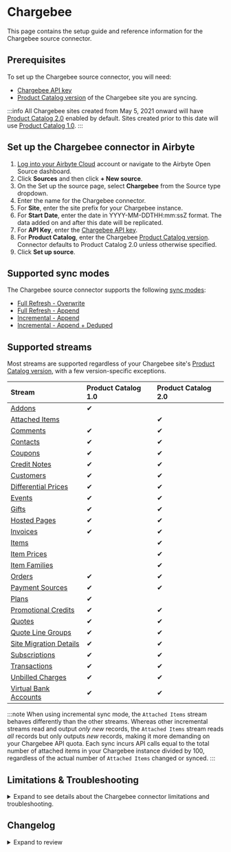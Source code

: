 # Chargebee

<HideInUI>

This page contains the setup guide and reference information for the Chargebee source connector.

</HideInUI>

## Prerequisites

To set up the Chargebee source connector, you will need:

- [Chargebee API key](https://apidocs.chargebee.com/docs/api/auth)
- [Product Catalog version](https://www.chargebee.com/docs/1.0/upgrade-product-catalog.html) of the Chargebee site you are syncing.

:::info
All Chargebee sites created from May 5, 2021 onward will have [Product Catalog 2.0](https://www.chargebee.com/docs/2.0/product-catalog.html) enabled by default. Sites created prior to this date will use [Product Catalog 1.0](https://www.chargebee.com/docs/1.0/product-catalog.html).
:::

## Set up the Chargebee connector in Airbyte

1. [Log into your Airbyte Cloud](https://cloud.airbyte.com/workspaces) account or navigate to the Airbyte Open Source dashboard.
2. Click **Sources** and then click **+ New source**.
3. On the Set up the source page, select **Chargebee** from the Source type dropdown.
4. Enter the name for the Chargebee connector.
5. For **Site**, enter the site prefix for your Chargebee instance.
6. For **Start Date**, enter the date in YYYY-MM-DDTHH:mm:ssZ format. The data added on and after this date will be replicated.
7. For **API Key**, enter the [Chargebee API key](https://apidocs.chargebee.com/docs/api?prod_cat_ver=2#api_authentication).
8. For **Product Catalog**, enter the Chargebee [Product Catalog version](https://apidocs.chargebee.com/docs/api?prod_cat_ver=2). Connector defaults to Product Catalog 2.0 unless otherwise specified.
9. Click **Set up source**.

<HideInUI>

## Supported sync modes

The Chargebee source connector supports the following [sync modes](https://docs.airbyte.com/cloud/core-concepts#connection-sync-modes):

- [Full Refresh - Overwrite](https://docs.airbyte.com/understanding-airbyte/connections/full-refresh-overwrite/)
- [Full Refresh - Append](https://docs.airbyte.com/understanding-airbyte/connections/full-refresh-append)
- [Incremental - Append](https://docs.airbyte.com/understanding-airbyte/connections/incremental-append)
- [Incremental - Append + Deduped](https://docs.airbyte.com/understanding-airbyte/connections/incremental-append-deduped)

## Supported streams

Most streams are supported regardless of your Chargebee site's [Product Catalog version](https://www.chargebee.com/docs/1.0/upgrade-product-catalog.html), with a few version-specific exceptions.

| Stream                                                                                                 | Product Catalog 1.0 | Product Catalog 2.0 |
|:-------------------------------------------------------------------------------------------------------|:--------------------|:--------------------|
| [Addons](https://apidocs.chargebee.com/docs/api/addons?prod_cat_ver=1)                                 | ✔                   |                     |
| [Attached Items](https://apidocs.chargebee.com/docs/api/attached_items?prod_cat_ver=2)                 |                     | ✔                   |
| [Comments](https://apidocs.chargebee.com/docs/api/comments?prod_cat_ver=2)                             | ✔                   | ✔                   |
| [Contacts](https://apidocs.chargebee.com/docs/api/customers?lang=curl#list_of_contacts_for_a_customer) | ✔                   | ✔                   |
| [Coupons](https://apidocs.chargebee.com/docs/api/coupons)                                              | ✔                   | ✔                   |
| [Credit Notes](https://apidocs.chargebee.com/docs/api/credit_notes)                                    | ✔                   | ✔                   |
| [Customers](https://apidocs.chargebee.com/docs/api/customers)                                          | ✔                   | ✔                   |
| [Differential Prices](https://apidocs.chargebee.com/docs/api/differential_prices)                      | ✔                   | ✔                   |
| [Events](https://apidocs.chargebee.com/docs/api/events)                                                | ✔                   | ✔                   |
| [Gifts](https://apidocs.chargebee.com/docs/api/gifts)                                                  | ✔                   | ✔                   |
| [Hosted Pages](https://apidocs.chargebee.com/docs/api/hosted_pages)                                    | ✔                   | ✔                   |
| [Invoices](https://apidocs.chargebee.com/docs/api/invoices)                                            | ✔                   | ✔                   |
| [Items](https://apidocs.chargebee.com/docs/api/items?prod_cat_ver=2)                                   |                     | ✔                   |
| [Item Prices](https://apidocs.chargebee.com/docs/api/item_prices?prod_cat_ver=2)                       |                     | ✔                   |
| [Item Families](https://apidocs.chargebee.com/docs/api/item_families?prod_cat_ver=2)                   |                     | ✔                   |
| [Orders](https://apidocs.chargebee.com/docs/api/orders)                                                | ✔                   | ✔                   |
| [Payment Sources](https://apidocs.chargebee.com/docs/api/payment_sources)                              | ✔                   | ✔                   |
| [Plans](https://apidocs.chargebee.com/docs/api/plans?prod_cat_ver=1)                                   | ✔                   |                     |
| [Promotional Credits](https://apidocs.chargebee.com/docs/api/promotional_credits)                      | ✔                   | ✔                   |
| [Quotes](https://apidocs.chargebee.com/docs/api/quotes)                                                | ✔                   | ✔                   |
| [Quote Line Groups](https://apidocs.chargebee.com/docs/api/quote_line_groups)                          | ✔                   | ✔                   |
| [Site Migration Details](https://apidocs.chargebee.com/docs/api/site_migration_details)                | ✔                   | ✔                   |
| [Subscriptions](https://apidocs.chargebee.com/docs/api/subscriptions)                                  | ✔                   | ✔                   |
| [Transactions](https://apidocs.chargebee.com/docs/api/transactions)                                    | ✔                   | ✔                   |
| [Unbilled Charges](https://apidocs.chargebee.com/docs/api/unbilled_charges)                            | ✔                   | ✔                   |
| [Virtual Bank Accounts](https://apidocs.chargebee.com/docs/api/virtual_bank_accounts)                  | ✔                   | ✔                   |

:::note
When using incremental sync mode, the `Attached Items` stream behaves differently than the other streams. Whereas other incremental streams read and output _only new_ records, the `Attached Items` stream reads _all_ records but only outputs _new_ records, making it more demanding on your Chargebee API quota. Each sync incurs API calls equal to the total number of attached items in your Chargebee instance divided by 100, regardless of the actual number of `Attached Items` changed or synced.
:::

## Limitations & Troubleshooting

<details>
<summary>
Expand to see details about the Chargebee connector limitations and troubleshooting.
</summary>

### Connector limitations

#### Rate limiting

The Chargebee connector should not run into [Chargebee API](https://apidocs.chargebee.com/docs/api?prod_cat_ver=2#api_rate_limits) limitations under normal usage. [Create an issue](https://github.com/airbytehq/airbyte/issues) if you encounter any rate limit issues that are not automatically retried successfully.

### Troubleshooting

- Check out common troubleshooting issues for the Instagram source connector on our [Airbyte Forum](https://github.com/airbytehq/airbyte/discussions).

</details>

## Changelog

<details>
  <summary>Expand to review</summary>

| Version | Date       | Pull Request                                             | Subject                                                                                                                                        |
|:--------|:-----------|:---------------------------------------------------------|:-----------------------------------------------------------------------------------------------------------------------------------------------|
| 0.5.1   | 2024-04-24 | [36633](https://github.com/airbytehq/airbyte/pull/36633) | Schema descriptions and CDK 0.80.0                                                                                                             |
| 0.5.0   | 2024-03-28 | [36518](https://github.com/airbytehq/airbyte/pull/36518) | Updates CDK to ^0, updates IncrementalSingleSliceCursor                                                                                        |
| 0.4.2   | 2024-03-14 | [36037](https://github.com/airbytehq/airbyte/pull/36037) | Adds fields: `coupon_constraints` to `coupon` stream, `billing_month` to `customer stream`, and `error_detail` to `transaction` stream schemas |
| 0.4.1   | 2024-03-13 | [35509](https://github.com/airbytehq/airbyte/pull/35509) | Updates CDK version to latest (0.67.1), updates `site_migration_detail` record filtering                                                       |
| 0.4.0   | 2024-02-12 | [34053](https://github.com/airbytehq/airbyte/pull/34053) | Add missing fields to and cleans up schemas, adds incremental support for `gift`, `site_migration_detail`, and `unbilled_charge` streams       |
| 0.3.1   | 2024-02-12 | [35169](https://github.com/airbytehq/airbyte/pull/35169) | Manage dependencies with Poetry                                                                                                                |
| 0.3.0   | 2023-12-26 | [33696](https://github.com/airbytehq/airbyte/pull/33696) | Add new stream, add fields to existing streams                                                                                                 |
| 0.2.6   | 2023-12-19 | [32100](https://github.com/airbytehq/airbyte/pull/32100) | Add new fields in streams                                                                                                                      |
| 0.2.5   | 2023-10-19 | [31599](https://github.com/airbytehq/airbyte/pull/31599) | Base image migration: remove Dockerfile and use the python-connector-base image                                                                |
| 0.2.4   | 2023-08-01 | [28905](https://github.com/airbytehq/airbyte/pull/28905) | Updated the connector to use latest CDK version                                                                                                |
| 0.2.3   | 2023-03-22 | [24370](https://github.com/airbytehq/airbyte/pull/24370) | Ignore 404 errors for `Contact` stream                                                                                                         |
| 0.2.2   | 2023-02-17 | [21688](https://github.com/airbytehq/airbyte/pull/21688) | Migrate to CDK beta 0.29; fix schemas                                                                                                          |
| 0.2.1   | 2023-02-17 | [23207](https://github.com/airbytehq/airbyte/pull/23207) | Edited stream schemas to get rid of unnecessary `enum`                                                                                         |
| 0.2.0   | 2023-01-21 | [21688](https://github.com/airbytehq/airbyte/pull/21688) | Migrate to YAML; add new streams                                                                                                               |
| 0.1.16  | 2022-10-06 | [17661](https://github.com/airbytehq/airbyte/pull/17661) | Make `transaction` stream to be consistent with `S3` by using type transformer                                                                 |
| 0.1.15  | 2022-09-28 | [17304](https://github.com/airbytehq/airbyte/pull/17304) | Migrate to per-stream state                                                                                                                    |
| 0.1.14  | 2022-09-23 | [17056](https://github.com/airbytehq/airbyte/pull/17056) | Add "custom fields" to the relevant Chargebee source data streams                                                                              |
| 0.1.13  | 2022-08-18 | [15743](https://github.com/airbytehq/airbyte/pull/15743) | Fix transaction `exchange_rate` field type                                                                                                     |
| 0.1.12  | 2022-07-13 | [14672](https://github.com/airbytehq/airbyte/pull/14672) | Fix transaction sort by                                                                                                                        |
| 0.1.11  | 2022-03-03 | [10827](https://github.com/airbytehq/airbyte/pull/10827) | Fix Credit Note stream                                                                                                                         |
| 0.1.10  | 2022-03-02 | [10795](https://github.com/airbytehq/airbyte/pull/10795) | Add support for Credit Note stream                                                                                                             |
| 0.1.9   | 2022-0224  | [10312](https://github.com/airbytehq/airbyte/pull/10312) | Add support for Transaction Stream                                                                                                             |
| 0.1.8   | 2022-02-22 | [10366](https://github.com/airbytehq/airbyte/pull/10366) | Fix broken `coupon` stream + add unit tests                                                                                                    |
| 0.1.7   | 2022-02-14 | [10269](https://github.com/airbytehq/airbyte/pull/10269) | Add support for Coupon stream                                                                                                                  |
| 0.1.6   | 2022-02-10 | [10143](https://github.com/airbytehq/airbyte/pull/10143) | Add support for Event stream                                                                                                                   |
| 0.1.5   | 2021-12-23 | [8434](https://github.com/airbytehq/airbyte/pull/8434)   | Update fields in source-connectors specifications                                                                                              |
| 0.1.4   | 2021-09-27 | [6454](https://github.com/airbytehq/airbyte/pull/6454)   | Fix examples in spec file                                                                                                                      |
| 0.1.3   | 2021-08-17 | [5421](https://github.com/airbytehq/airbyte/pull/5421)   | Add support for "Product Catalog 2.0" specific streams: `Items`, `Item prices` and `Attached Items`                                            |
| 0.1.2   | 2021-07-30 | [5067](https://github.com/airbytehq/airbyte/pull/5067)   | Prepare connector for publishing                                                                                                               |
| 0.1.1   | 2021-07-07 | [4539](https://github.com/airbytehq/airbyte/pull/4539)   | Add entrypoint and bump version for connector                                                                                                  |
| 0.1.0   | 2021-06-30 | [3410](https://github.com/airbytehq/airbyte/pull/3410)   | New Source: Chargebee                                                                                                                          |

</details>

</HideInUI>
